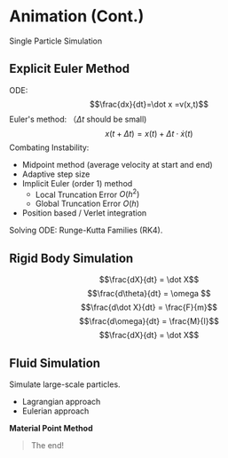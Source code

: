# Animation (Cont.)
Single Particle Simulation
## Explicit Euler Method
ODE:
$$\frac{dx}{dt}=\dot x =v(x,t)$$
Euler's method: （$\Delta t$ should be small)
$$x(t+\Delta t)= x(t) + \Delta t \cdot \dot x (t)$$
Combating Instability:
* Midpoint method (average velocity at start and end)
* Adaptive step size
* Implicit Euler (order 1) method
  * Local Truncation Error $O(h^2)$
  * Global Truncation Error $O(h)$
* Position based / Verlet integration

Solving ODE: Runge-Kutta Families (RK4).

## Rigid Body Simulation
$$\frac{dX}{dt} = \dot X$$
$$\frac{d\theta}{dt} = \omega $$
$$\frac{d\dot X}{dt} = \frac{F}{m}$$
$$\frac{d\omega}{dt} = \frac{M}{I}$$
$$\frac{dX}{dt} = \dot X$$

## Fluid Simulation
Simulate large-scale particles.
* Lagrangian approach
* Eulerian approach

**Material Point Method**

> The end!